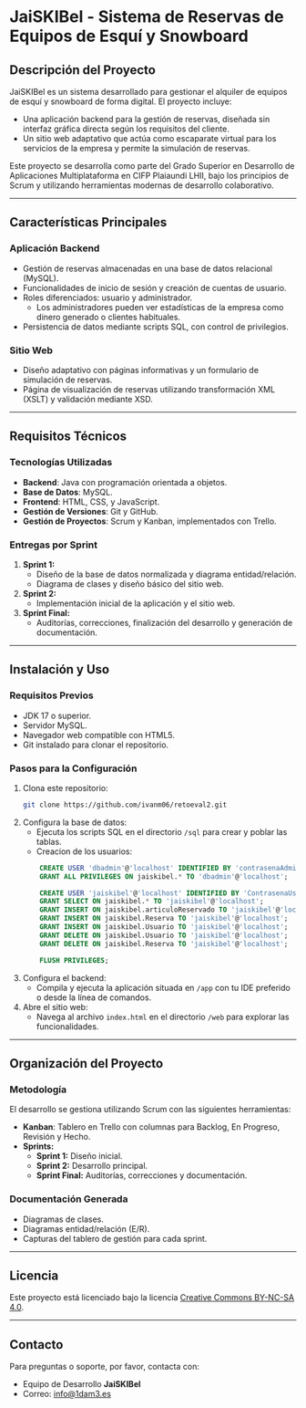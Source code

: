 # JaiSKIBel - Sistema de Reservas de Equipos de Esquí y Snowboard

## Descripción del Proyecto
JaiSKIBel es un sistema desarrollado para gestionar el alquiler de equipos de esquí y snowboard de forma digital. El proyecto incluye:
- Una aplicación backend para la gestión de reservas, diseñada sin interfaz gráfica directa según los requisitos del cliente.
- Un sitio web adaptativo que actúa como escaparate virtual para los servicios de la empresa y permite la simulación de reservas.

Este proyecto se desarrolla como parte del Grado Superior en Desarrollo de Aplicaciones Multiplataforma en CIFP Plaiaundi LHII, bajo los principios de Scrum y utilizando herramientas modernas de desarrollo colaborativo.

---

## Características Principales
### Aplicación Backend
- Gestión de reservas almacenadas en una base de datos relacional (MySQL).
- Funcionalidades de inicio de sesión y creación de cuentas de usuario.
- Roles diferenciados: usuario y administrador.
  - Los administradores pueden ver estadísticas de la empresa como dinero generado o clientes habituales.
- Persistencia de datos mediante scripts SQL, con control de privilegios.

### Sitio Web
- Diseño adaptativo con páginas informativas y un formulario de simulación de reservas.
- Página de visualización de reservas utilizando transformación XML (XSLT) y validación mediante XSD.

---

## Requisitos Técnicos
### Tecnologías Utilizadas
- **Backend**: Java con programación orientada a objetos.
- **Base de Datos**: MySQL.
- **Frontend**: HTML, CSS, y JavaScript.
- **Gestión de Versiones**: Git y GitHub.
- **Gestión de Proyectos**: Scrum y Kanban, implementados con Trello.

### Entregas por Sprint
1. **Sprint 1:**
   - Diseño de la base de datos normalizada y diagrama entidad/relación.
   - Diagrama de clases y diseño básico del sitio web.
2. **Sprint 2:**
   - Implementación inicial de la aplicación y el sitio web.
3. **Sprint Final:**
   - Auditorías, correcciones, finalización del desarrollo y generación de documentación.

---

## Instalación y Uso
### Requisitos Previos
- JDK 17 o superior.
- Servidor MySQL.
- Navegador web compatible con HTML5.
- Git instalado para clonar el repositorio.

### Pasos para la Configuración
1. Clona este repositorio:
   ```bash
   git clone https://github.com/ivanm06/retoeval2.git
   ```
2. Configura la base de datos:
   - Ejecuta los scripts SQL en el directorio `/sql` para crear y poblar las tablas.
   - Creacion de los usuarios:
    ```sql
        CREATE USER 'dbadmin'@'localhost' IDENTIFIED BY 'contrasenaAdmin';
        GRANT ALL PRIVILEGES ON jaiskibel.* TO 'dbadmin'@'localhost';

        CREATE USER 'jaiskibel'@'localhost' IDENTIFIED BY 'ContrasenaUsuarioApp';
        GRANT SELECT ON jaiskibel.* TO 'jaiskibel'@'localhost';
        GRANT INSERT ON jaiskibel.articuloReservado TO 'jaiskibel'@'localhost';
        GRANT INSERT ON jaiskibel.Reserva TO 'jaiskibel'@'localhost';
        GRANT INSERT ON jaiskibel.Usuario TO 'jaiskibel'@'localhost';
        GRANT DELETE ON jaiskibel.Usuario TO 'jaiskibel'@'localhost';
        GRANT DELETE ON jaiskibel.Reserva TO 'jaiskibel'@'localhost';

        FLUSH PRIVILEGES;
    ```
3. Configura el backend:
   - Compila y ejecuta la aplicación situada en `/app` con tu IDE preferido o desde la línea de comandos.
4. Abre el sitio web:
   - Navega al archivo `index.html` en el directorio `/web` para explorar las funcionalidades.

---

## Organización del Proyecto
### Metodología
El desarrollo se gestiona utilizando Scrum con las siguientes herramientas:
- **Kanban**: Tablero en Trello con columnas para Backlog, En Progreso, Revisión y Hecho.
- **Sprints:**
  - **Sprint 1:** Diseño inicial.
  - **Sprint 2:** Desarrollo principal.
  - **Sprint Final:** Auditorías, correcciones y documentación.

### Documentación Generada
- Diagramas de clases.
- Diagramas entidad/relación (E/R).
- Capturas del tablero de gestión para cada sprint.

---

## Licencia
Este proyecto está licenciado bajo la licencia [Creative Commons BY-NC-SA 4.0](https://creativecommons.org/licenses/by-nc-sa/4.0/).

---

## Contacto
Para preguntas o soporte, por favor, contacta con:
- Equipo de Desarrollo **JaiSKIBel**
- Correo: info@1dam3.es


